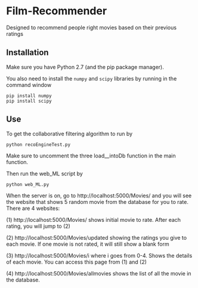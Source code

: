 # Film-Recommender
Designed to recommend people right movies based on their previous ratings

Installation
------------

Make sure you have Python 2.7 (and the pip package manager).

You also need to install the `numpy` and `scipy` libraries by running in the command window

```
pip install numpy
pip install scipy
```

Use
---

To get the collaborative filtering algorithm to run by

```
python recoEngineTest.py
```
Make sure to uncomment the three load__intoDb function in the main function.

Then run the web_ML script by
```
python web_ML.py
```

When the server is on, go to http://localhost:5000/Movies/ and you will see the website that shows 5 random movie from the database for you to rate. There are 4 websites:

(1) http://localhost:5000/Movies/ shows initial movie to rate. After each rating, you will jump to (2)

(2) http://localhost:5000/Movies/updated showing the ratings you give to each movie. If one movie is not rated, it will still show a blank form

(3) http://localhost:5000/Movies/i  where i goes from 0-4. Shows the details of each movie. You can access this page from (1) and (2)

(4) http://localhost:5000/Movies/allmovies shows the list of all the movie in the database.

